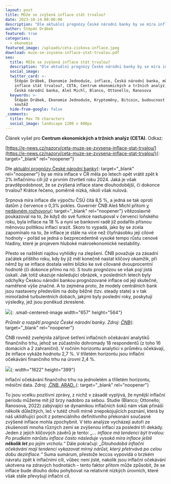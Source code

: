 ```yaml
---
layout: post
title: Může se zvýšená inflace stát trvalou?
date: 2023-10-14 00:00:00
description: "Dle aktuální prognózy České národní banky by se míra inflace v\_ČR měla po letech opět vrátit zpět k\_2% inflačnímu cíli již v\_prvním čtvrtletí roku 2024. Jaká je však pravděpodobnost, že se zvýšená inflace stane dlouhodobější, či dokonce trvalou? "
author: Štěpán Drábek
featured: true
categories:
  - ekonomie
featured_image: /uploads/ceta-ziskova-inflace.jpeg
download: muze-se-zvysena-inflace-stat-trvalou.pdf
seo:
  title: Může se zvýšená inflace stát trvalou?
  description: "Dle aktuální prognózy České národní banky by se míra inflace v\_ČR měla po letech opět vrátit zpět k\_2% inflačnímu cíli již v\_prvním čtvrtletí roku 2024. Jaká je však pravděpodobnost, že se zvýšená inflace stane dlouhodobější, či dokonce trvalou? "
  social_image:
  twitter_card: >-
    Štěpán Drábek, Ekonomie Jednoduše, inflace, Česká národní banka, může se
    inflace stát trvalou?, CETA, Centrum ekonomických a tržních analýz, ČNB,
    Česká národní banka, Aleš Michl, Blanco, Ottonello, Ranosova
  keywords: >-
    Štěpán Drábek, Ekonomie Jednoduše, Kryptoměny, Bitcoin, budoucnost peněz,
    soutěž
  hide-from-google: false
_comments:
  title: Max 70 characters
  social_image: landscape 1200 x 600px
---
```

Článek vyšel pro&nbsp;**Centrum ekonomických a tržních analýz (CETA)**. Odkaz:

[https://e-news.cz/nazory/ceta-muze-se-zvysena-inflace-stat-trvalou/](https://e-news.cz/nazory/ceta-muze-se-zvysena-inflace-stat-trvalou/){: target="_blank" rel="noopener"}

Dle [aktuální prognózy České národní banky](https://www.cnb.cz/cs/menova-politika/prognoza/){: target="_blank" rel="noopener"} by se míra inflace v ČR měla po letech opět vrátit zpět k 2% inflačnímu cíli již v prvním čtvrtletí roku 2024. Jaká je však pravděpodobnost, že se zvýšená inflace stane dlouhodobější, či dokonce trvalou? Krátce řečeno, poměrně nízká, nikoli však nulová.

Srpnová míra inflace dle výpočtu ČSÚ čítá 8,5 %, a jedná se tak oproti datům z července o 0,3% pokles. Guvernér ČNB Aleš Michl přitom [v nedávném rozhovoru](https://www.cnb.cz/cs/verejnost/servis-pro-media/autorske-clanky-rozhovory-s-predstaviteli-cnb/Ales-Michl-Necekejte-ze-v-pristich-mesicich-snizime-sazby.-Menova-politika-bude-prisna-do-doby-nez-inflace-setrva-kolem-2-/){: target="_blank" rel="noopener"} vítězoslavně poukazoval na to, že když do své funkce nastupoval v červenci loňského roku, byla inflace na 18 % a nyní se bankovní radě již podařilo přísnou měnovou politikou inflaci srazit. Skoro to vypadá, jako by se zcela zapomínalo na to, že inflace je stále na více než čtyřnásobku její cílové hodnoty – pořád se jedná o bezprecedentně vysoké tempo růstu cenové hladiny, které je projevem hluboké makroekonomické nestability.

Přesto se naštěstí najdou vyhlídky na zlepšení. ČNB považuje za zásadní začátek příštího roku, kdy by již měl konečně nastat klíčový okamžik, při němž by se inflace dostala velmi blízko ke své cílované dvouprocentní hodnotě (či dokonce přímo na ni). S touto prognózou se však pojí jistá úskalí. Jak totiž ukazuje následující obrázek, v posledních letech byly odchylky Českou národní bankou prognózované inflace od její skutečné, naměřené výše značné. A to zejména proto, že modely centrálních bank jsou nastaveny především na doby běžné (tzv. steady state) a v tak mimořádně turbulentních dobách, jakými byly poslední roky, poskytují výsledky, jež jsou poněkud zkreslené.

![](blob:https://app.cloudcannon.com/85308401-8b36-4043-bbb5-fa8c9dd1cf5f){: .small-centered-image width="657" height="564"}

*Průměr a rozpětí prognóz České národní banky. Zdroj:* [*ČNB*](https://www.cnb.cz/export/sites/cnb/cs/financni-trhy/.galleries/inflacni_ocekavani_ft/inflacni_ocekavani_ft_2023/C_inflocek_09_2023.pdf){: target="_blank" rel="noopener"}

ČNB rovněž zveřejnila zářijové šetření inflačních očekávání analytiků finančního trhu, jehož se zúčastnilo dohromady 18 respondentů (z toho 16 domácích a 2 zahraniční). V ročním horizontu analytici v průměru očekávají, že inflace vykáže hodnotu 2,7 %. V tříletém horizontu jsou inflační očekávání finančního trhu na úrovni 2,4 %.

![](blob:https://app.cloudcannon.com/07ff2666-34e5-47ee-b69a-debb92810368){: width="1622" height="399"}

Inflační očekávání finančního trhu na jednoletém a tříletém horizontu, měsíční data. Zdroj:&nbsp;[.ČNB, ARAD..](https://www.cnb.cz/arad/#/cs/home){: target="_blank" rel="noopener"}

To jsou vcelku pozitivní zprávy, z nichž v zásadě vyplývá, že nynější inflační periodu můžeme mít již brzy nadobro za sebou. Studie (Blanco; Ottonello; Ranosova, 2022) zabývající se dynamikou inflačních šoků nám však přináší několik důležitých, leč v tutéž chvíli mírně znepokojujících poznání, která by náš uklidňující pocit z potenciálního definitivního překonání současné zvýšené inflace mohla zpochybnit. V této analýze vycházejí autoři ze zkušeností mnoha různých zemí se zvýšenou inflací za poslední tři dekády. Jeden z jejích klíčových závěrů je tento: *„… inflace má tendenci být trvalou: Po prudkém nárůstu inflace často následuje vysoká míra inflace ještě **několik let** po jejím vrcholu.“* Dále pokračují: *„Dlouhodobá inflační očekávání mají tendenci vykazovat mírný nárůst, který přetrvává po celou dobu dezinflace.“* Suma sumárum, přestože leccos vypovídá o brzkém návratu zpět k inflačními cíli, vůbec není jisté, nakolik jsou inflační očekávání ukotvena na zdravých hodnotách – tento faktor přitom může způsobit, že se inflace bude dlouho dobu pohybovat na relativně nízkých úrovních, které však stále převyšují inflační cíl.